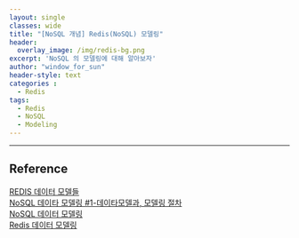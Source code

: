 ```yaml
--- 
layout: single
classes: wide
title: "[NoSQL 개념] Redis(NoSQL) 모델링"
header:
  overlay_image: /img/redis-bg.png
excerpt: 'NoSQL 의 모델링에 대해 알아보자'
author: "window_for_sun"
header-style: text
categories :
  - Redis
tags:
  - Redis
  - NoSQL
  - Modeling
---  
```




---
## Reference
[REDIS 데이터 모델들](https://www.popit.kr/redis-%EB%8D%B0%EC%9D%B4%ED%84%B0-%EB%AA%A8%EB%8D%B8%EB%93%A4/)  
[NoSQL 데이타 모델링 #1-데이타모델과, 모델링 절차](https://bcho.tistory.com/665)  
[NoSQL 데이터 모델링](https://cyberx.tistory.com/166)  
[Redis 데이터 모델링](https://www.joinc.co.kr/w/man/12/REDIS/DataModeling)  